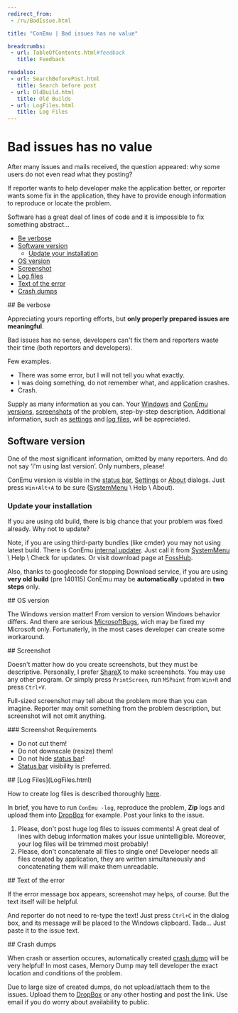 ```yaml
---
redirect_from:
 - /ru/BadIssue.html

title: "ConEmu | Bad issues has no value"

breadcrumbs:
 - url: TableOfContents.html#feedback
   title: Feedback

readalso:
 - url: SearchBeforePost.html
   title: Search before post
 - url: OldBuild.html
   title: Old Builds
 - url: LogFiles.html
   title: Log Files
---
```


# Bad issues has no value

After many issues and mails received, the question appeared:
why some users do not even read what they posting?

If reporter wants to help developer make the application better,
or reporter wants some fix in the application,
they have to provide enough information to reproduce or locate the problem.

Software has a great deal of lines of code and
it is impossible to fix something abstract...

* [Be verbose](#Be_verbose)
* [Software version](#Software_version)
  * [Update your installation](#Update_your_installation)
* [OS version](#OS_version)
* [Screenshot](#Screenshot)
* [Log files](#LogFiles)
* [Text of the error](#Text_of_the_error)
* [Crash dumps](#Crash_dumps)



<a id="Be_verbose"/>
## Be verbose

Appreciating yours reporting efforts, but
**only properly prepared issues are meaningful**.

Bad issues has no sense, developers can't fix them and
reporters waste their time (both reporters and developers).

Few examples.

* There was some error, but I will not tell you what exactly.
* I was doing something, do not remember what, and application crashes.
* Crash.

Supply as many information as you can.
Your [Windows](#OS_version) and [ConEmu versions](#Software_version),
[screenshots](#Screenshot) of the problem,
step-by-step description.
Additional information,
such as [settings](ConEmuXml.html) and [log files](LogFiles.html),
will be appreciated.




## Software version <a id="Software_version"/>

One of the most significant information, omitted by many reporters.
And do not say ‘I'm using last version’.
Only numbers, please!

ConEmu version is visible in the [status bar](StatusBar.html),
[Settings](Settings.html) or [About](AboutDialog.html) dialogs.
Just press `Win+Alt+A` to be sure ([SystemMenu](SystemMenu.html) \ Help \ About).




### Update your installation <a id="Update_your_installation"/>

If you are using old build, there is big chance
that your problem was fixed already.
Why not to update?

Note, if you are using third-party bundles (like cmder)
you may not using latest build.
There is ConEmu [internal updater](UpdateModes.html).
Just call it from [SystemMenu](SystemMenu.html) \ Help \ Check for updates.
Or visit download page at [FossHub](http://www.fosshub.com/ConEmu.html).

Also, thanks to googlecode for stopping Download service,
if you are using **very old build** (pre 140115)
ConEmu may be **automatically** updated in **two steps** only.




<a id="OS_version"/>
## OS version

The Windows version matter!
From version to version Windows behavior differs.
And there are serious [MicrosoftBugs](MicrosoftBugs.html),
wich may be fixed my Microsoft only.
Fortunaterly, in the most cases developer can create some workaround.




<a id="Screenshot"/>
## Screenshot

Doesn't matter how do you create screenshots, but they must be descriptive.
Personally, I prefer [ShareX](http://getsharex.com/) to make screenshots.
You may use any other program.
Or simply press `PrintScreen`, run `MSPaint` from `Win+R` and press `Ctrl+V`.

Full-sized screenshot may tell about the problem more than you can imagine.
Reporter may omit something from the problem description,
but screenshot will not omit anything.

<a id="Screenshot-Requirements"/>
### Screenshot Requirements

* Do not cut them!
* Do not downscale (resize) them!
* Do not hide [status bar](StatusBar.html)!
* [Status bar](StatusBar.html) visibility is preferred.




<a id="LogFiles"/>
## [Log Files](LogFiles.html)

How to create log files is described thoroughly [here](LogFiles.html).

In brief, you have to run `ConEmu -log`, reproduce the problem,
**Zip** logs and upload them into [DropBox](DropBox.html) for example.
Post your links to the issue.

1. Please, don't post huge log files to issues comments!
   A great deal of lines with debug information makes
   your issue unintelligible. Moreover, your log files
   will be trimmed most probably!
2. Please, don't concatenate all files to single one!
   Developer needs all files created by application,
   they are written simultaneously and concatenating them
   will make them unreadable.




<a id="Text_of_the_error"/>
## Text of the error

If the error message box appears, screenshot may helps, of course.
But the text itself will be helpful.

And reporter do not need to re-type the text!
Just press `Ctrl+C` in the dialog box, and its message will be placed
to the Windows clipboard. Tada... Just paste it to the issue text.




<a id="Crash_dumps"/>
## Crash dumps

When crash or assertion occures, automatically created
[crash dump](CrashDump.html) will be very helpful!
In most cases, Memory Dump may tell developer the exact location
and conditions of the problem.

Due to large size of created dumps, do not upload/attach them to the issues.
Upload them to [DropBox](DropBox.html) or any other hosting and post the link.
Use email if you do worry about availability to public.
